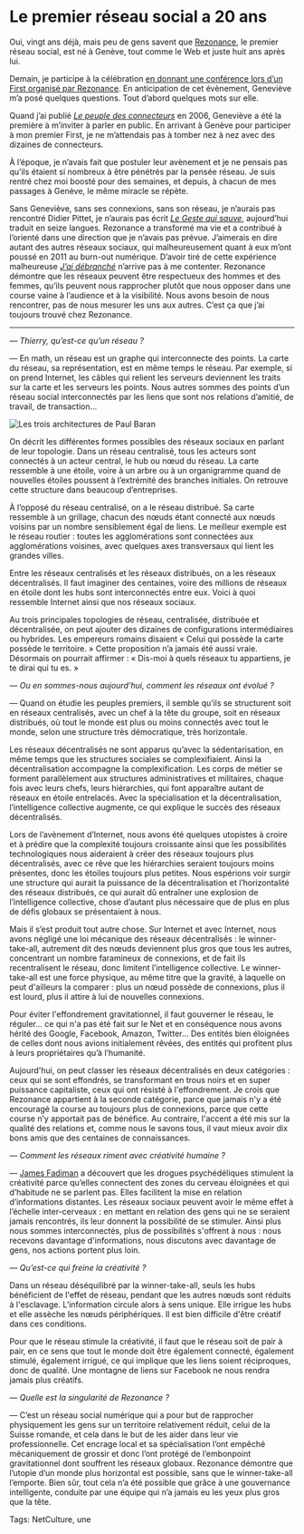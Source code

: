 # Le premier réseau social a 20 ans

Oui, vingt ans déjà, mais peu de gens savent que [Rezonance](https://www.rezonance.ch/), le premier réseau social, est né à Genève, tout comme le Web et juste huit ans après lui.

Demain, je participe à la célébration [en donnant une conférence lors d’un First organisé par Rezonance](https://www.rezonance.ch/events/reseau-entraide-se-conjuguent/). En anticipation de cet évènement, Geneviève m’a posé quelques questions. Tout d’abord quelques mots sur elle.

Quand j’ai publié [*Le peuple des connecteurs*](https://tcrouzet.com/le-peuple-des-connecteurs/) en 2006, Geneviève a été la première à m’inviter à parler en public. En arrivant à Genève pour participer à mon premier First, je ne m’attendais pas à tomber nez à nez avec des dizaines de connecteurs.

À l’époque, je n’avais fait que postuler leur avènement et je ne pensais pas qu’ils étaient si nombreux à être pénétrés par la pensée réseau. Je suis rentré chez moi boosté pour des semaines, et depuis, à chacun de mes passages à Genève, le même miracle se répète.

Sans Geneviève, sans ses connexions, sans son réseau, je n’aurais pas rencontré Didier Pittet, je n’aurais pas écrit [*Le Geste qui sauve*](https://tcrouzet.com/le-geste-qui-sauve/), aujourd’hui traduit en seize langues. Rezonance a transformé ma vie et a contribué à l’orienté dans une direction que je n’avais pas prévue. J’aimerais en dire autant des autres réseaux sociaux, qui malheureusement quant à eux m’ont poussé en 2011 au burn-out numérique. D’avoir tiré de cette expérience malheureuse [*J’ai débranché*](https://tcrouzet.com/jai-debranche/) n’arrive pas à me contenter. Rezonance démontre que les réseaux peuvent être respectueux des hommes et des femmes, qu’ils peuvent nous rapprocher plutôt que nous opposer dans une course vaine à l’audience et à la visibilité. Nous avons besoin de nous rencontrer, pas de nous mesurer les uns aux autres. C’est ça que j’ai toujours trouvé chez Rezonance.

---

*— Thierry, qu’est-ce qu’un réseau ?*

— En math, un réseau est un graphe qui interconnecte des points. La carte du réseau, sa représentation, est en même temps le réseau. Par exemple, si on prend Internet, les câbles qui relient les serveurs deviennent les traits sur la carte et les serveurs les points. Nous autres sommes des points d’un réseau social interconnectés par les liens que sont nos relations d’amitié, de travail, de transaction…

![Les trois architectures de Paul Baran](https://tcrouzet.com/images_tc/2016/01/trois-b.png)

On décrit les différentes formes possibles des réseaux sociaux en parlant de leur topologie. Dans un réseau centralisé, tous les acteurs sont connectés à un acteur central, le hub ou nœud du réseau. La carte ressemble à une étoile, voire à un arbre ou à un organigramme quand de nouvelles étoiles poussent à l’extrémité des branches initiales. On retrouve cette structure dans beaucoup d’entreprises.

À l’opposé du réseau centralisé, on a le réseau distribué. Sa carte ressemble à un grillage, chacun des nœuds étant connecté aux nœuds voisins par un nombre sensiblement égal de liens. Le meilleur exemple est le réseau routier : toutes les agglomérations sont connectées aux agglomérations voisines, avec quelques axes transversaux qui lient les grandes villes.

Entre les réseaux centralisés et les réseaux distribués, on a les réseaux décentralisés. Il faut imaginer des centaines, voire des millions de réseaux en étoile dont les hubs sont interconnectés entre eux. Voici à quoi ressemble Internet ainsi que nos réseaux sociaux.

Au trois principales topologies de réseau, centralisée, distribuée et décentralisée, on peut ajouter des dizaines de configurations intermédiaires ou hybrides. Les empereurs romains disaient « Celui qui possède la carte possède le territoire. » Cette proposition n’a jamais été aussi vraie. Désormais on pourrait affirmer : « Dis-moi à quels réseaux tu appartiens, je te dirai qui tu es. »

*— Ou en sommes-nous aujourd’hui, comment les réseaux ont évolué ?*

— Quand on étudie les peuples premiers, il semble qu’ils se structurent soit en réseaux centralisés, avec un chef à la tête du groupe, soit en réseaux distribués, où tout le monde est plus ou moins connectés avec tout le monde, selon une structure très démocratique, très horizontale.

Les réseaux décentralisés ne sont apparus qu’avec la sédentarisation, en même temps que les structures sociales se complexifiaient. Ainsi la décentralisation accompagne la complexification. Les corps de métier se forment parallèlement aux structures administratives et militaires, chaque fois avec leurs chefs, leurs hiérarchies, qui font apparaître autant de réseaux en étoile entrelacés. Avec la spécialisation et la décentralisation, l’intelligence collective augmente, ce qui explique le succès des réseaux décentralisés.

Lors de l’avènement d’Internet, nous avons été quelques utopistes à croire et à prédire que la complexité toujours croissante ainsi que les possibilités technologiques nous aideraient à créer des réseaux toujours plus décentralisés, avec ce rêve que les hiérarchies seraient toujours moins présentes, donc les étoiles toujours plus petites. Nous espérions voir surgir une structure qui aurait la puissance de la décentralisation et l’horizontalité des réseaux distribués, ce qui aurait dû entraîner une explosion de l’intelligence collective, chose d’autant plus nécessaire que de plus en plus de défis globaux se présentaient à nous.

Mais il s’est produit tout autre chose. Sur Internet et avec Internet, nous avons négligé une loi mécanique des réseaux décentralisés : le winner-take-all, autrement dit des nœuds deviennent plus gros que tous les autres, concentrant un nombre faramineux de connexions, et de fait ils recentralisent le réseau, donc limitent l’intelligence collective. Le winner-take-all est une force physique, au même titre que la gravité, à laquelle on peut d'ailleurs la comparer : plus un nœud possède de connexions, plus il est lourd, plus il attire à lui de nouvelles connexions.

Pour éviter l'effondrement gravitationnel, il faut gouverner le réseau, le réguler… ce qui n'a pas été fait sur le Net et en conséquence nous avons hérité des Google, Facebook, Amazon, Twitter… Des entités bien éloignées de celles dont nous avions initialement rêvées, des entités qui profitent plus à leurs propriétaires qu’à l’humanité.

Aujourd'hui, on peut classer les réseaux décentralisés en deux catégories : ceux qui se sont effondrés, se transformant en trous noirs et en super puissance capitaliste, ceux qui ont résisté à l'effondrement. Je crois que Rezonance appartient à la seconde catégorie, parce que jamais n'y a été encouragé la course au toujours plus de connexions, parce que cette course n’y apportait pas de bénéfice. Au contraire, l'accent a été mis sur la qualité des relations et, comme nous le savons tous, il vaut mieux avoir dix bons amis que des centaines de connaissances.

*— Comment les réseaux riment avec créativité humaine ?*

— [James Fadiman](https://en.wikipedia.org/wiki/James_Fadiman) a découvert que les drogues psychédéliques stimulent la créativité parce qu’elles connectent des zones du cerveau éloignées et qui d’habitude ne se parlent pas. Elles facilitent la mise en relation d’informations distantes. Les réseaux sociaux peuvent avoir le même effet à l’échelle inter-cerveaux : en mettant en relation des gens qui ne se seraient jamais rencontrés, ils leur donnent la possibilité de se stimuler. Ainsi plus nous sommes interconnectés, plus de possibilités s'offrent à nous : nous recevons davantage d'informations, nous discutons avec davantage de gens, nos actions portent plus loin.

*— Qu’est-ce qui freine la créativité ?*

Dans un réseau déséquilibré par la winner-take-all, seuls les hubs bénéficient de l'effet de réseau, pendant que les autres nœuds sont réduits à l'esclavage. L’information circule alors à sens unique. Elle irrigue les hubs et elle assèche les nœuds périphériques. Il est bien difficile d'être créatif dans ces conditions.

Pour que le réseau stimule la créativité, il faut que le réseau soit de pair à pair, en ce sens que tout le monde doit être également connecté, également stimulé, également irrigué, ce qui implique que les liens soient réciproques, donc de qualité. Une montagne de liens sur Facebook ne nous rendra jamais plus créatifs.

*— Quelle est la singularité de Rezonance ?*

— C’est un réseau social numérique qui a pour but de rapprocher physiquement les gens sur un territoire relativement réduit, celui de la Suisse romande, et cela dans le but de les aider dans leur vie professionnelle. Cet encrage local et sa spécialisation l’ont empêché mécaniquement de grossir et donc l’ont protégé de l’embonpoint gravitationnel dont souffrent les réseaux globaux. Rezonance démontre que l’utopie d’un monde plus horizontal est possible, sans que le winner-take-all l’emporte. Bien sûr, tout cela n’a été possible que grâce à une gouvernance intelligente, conduite par une équipe qui n’a jamais eu les yeux plus gros que la tête.

Tags: NetCulture, une